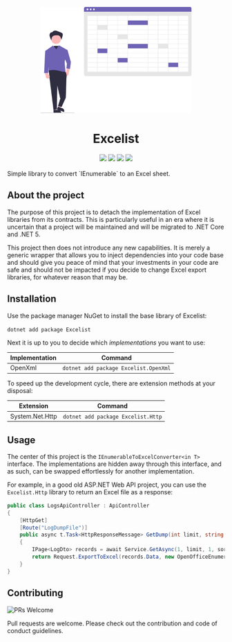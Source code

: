 <p align="center"><img src="assets/spreadsheet.svg?raw=true" width="350" alt=""></p>

<h1 align="center"> Excelist </h1>

<div align="center">
<img src="https://dev.azure.com/dimesoftware/Utilities/_apis/build/status/dimenics.excelist?branchName=master" />
<img src="https://img.shields.io/azure-devops/coverage/dimesoftware/utilities/193?style=flat-square&color=blue" />
<img src="http://img.shields.io/:license-mit-blue.svg?style=flat-square">
<img src="https://img.shields.io/badge/PRs-welcome-blue.svg?style=flat-square" />
</div>

<br />
Simple library to convert `IEnumerable<T>` to an Excel sheet.

## About the project

The purpose of this project is to detach the implementation of Excel libraries from its contracts. This is particularly useful in an era where it is uncertain that a project will be maintained and will be migrated to .NET Core and .NET 5.

This project then does not introduce any new capabilities. It is merely a generic wrapper that allows you to inject dependencies into your code base and should give you peace of mind that your investments in your code are safe and should not be impacted if you decide to change Excel export libraries, for whatever reason that may be.

## Installation

Use the package manager NuGet to install the base library of Excelist:

`dotnet add package Excelist`

Next it is up to you to decide which _implementations_ you want to use:

| Implementation | Command                               |
| -------------- | ------------------------------------- |
| OpenXml        | `dotnet add package Excelist.OpenXml` |

To speed up the development cycle, there are extension methods at your disposal:

| Extension       | Command                            |
| --------------- | ---------------------------------- |
| System.Net.Http | `dotnet add package Excelist.Http` |

## Usage

The center of this project is the `IEnumerableToExcelConverter<in T>` interface. The implementations are hidden away through this interface, and as such, can be swapped effortlessly for another implementation.

For example, in a good old ASP.NET Web API project, you can use the `Excelist.Http` library to return an Excel file as a response:

```csharp
public class LogsApiController : ApiController
{
    [HttpGet]
    [Route("LogDumpFile")]
    public async t.Task<HttpResponseMessage> GetDump(int limit, string sort, string filter)
    {
        IPage<LogDto> records = await Service.GetAsync(1, limit, 1, sort, filter);
        return Request.ExportToExcel(records.Data, new OpenOfficeEnumerableToExcelConverter<LogDto>());
    }
}
```

## Contributing

![PRs Welcome](https://img.shields.io/badge/PRs-welcome-brightgreen.svg?style=flat-square)

Pull requests are welcome. Please check out the contribution and code of conduct guidelines.

